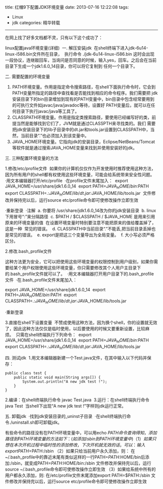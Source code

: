 title: 红帽9下配置JDK环境变量
date: 2013-07-16 12:22:08
tags: 
- Linux
- jdk
categories: 精华转载
---

在网上找了好多文档都不灵，只有以下这个成功了：

linux配置java环境变量(详细) 
一. 解压安装jdk 
在shell终端下进入jdk-6u14-linux-i586.bin文件所在目录， 
执行命令 ./jdk-6u14-linux-i586.bin 这时会出现一段协议，连继敲回车，当询问是否同意的时候，输入yes，回车。之后会在当前目录下生成一个jdk1.6.0_14目录，你可以将它复制到 任何一个目录下。 

二. 需要配置的环境变量 
1. PATH环境变量。作用是指定命令搜索路径，在shell下面执行命令时，它会到PATH变量所指定的路径中查找看是否能找到相应的命令程序。我们需要把 jdk安装目录下的bin目录增加到现有的PATH变量中，bin目录中包含经常要用到的可执行文件如javac/java/javadoc等待，设置好 PATH变量后，就可以在任何目录下执行javac/java等工具了。 
2. CLASSPATH环境变量。作用是指定类搜索路径，要使用已经编写好的类，前提当然是能够找到它们了，JVM就是通过CLASSPTH来寻找类的。我们 需要把jdk安装目录下的lib子目录中的dt.jar和tools.jar设置到CLASSPATH中，当然，当前目录“.”也必须加入到该变量中。 
3. JAVA_HOME环境变量。它指向jdk的安装目录，Eclipse/NetBeans/Tomcat等软件就是通过搜索JAVA_HOME变量来找到并使用安装好的jdk。 
<!--more-->
三. 三种配置环境变量的方法

1.修改/etc/profile文件 
如果你的计算机仅仅作为开发使用时推荐使用这种方法，因为所有用户的shell都有权使用这些环境变量，可能会给系统带来安全性问题。 
·用文本编辑器打开/etc/profile 
·在profile文件末尾加入： 
export JAVA_HOME=/usr/share/jdk1.6.0_14 
export PATH=$JAVA_HOME/bin:$PATH 
export CLASSPATH=.:$JAVA_HOME/lib/dt.jar:$JAVA_HOME/lib/tools.jar 
文件修改并保持完以后，运行source etc/profile命令即可使修改操作立即生效

·重新登录 
·注解 
a. 你要将 /usr/share/jdk1.6.0_14改为你的jdk安装目录 
b. linux下用冒号“:”来分隔路径 
c. $PATH / $CLASSPATH / $JAVA_HOME 是用来引用原来的环境变量的值 
在设置环境变量时特别要注意不能把原来的值给覆盖掉了，这是一种 
常见的错误。 
d. CLASSPATH中当前目录“.”不能丢,把当前目录丢掉也是常见的错误。 
e. export是把这三个变量导出为全局变量。 
f. 大小写必须严格区分。 

2.修改.bash_profile文件 

这种方法更为安全，它可以把使用这些环境变量的权限控制到用户级别，如果你需要给某个用户权限使用这些环境变量，你只需要修改其个人用户主目录下的.bash_profile文件就可以了。 
·用文本编辑器打开用户目录下的.bash_profile文件 
·在.bash_profile文件末尾加入： 

export JAVA_HOME=/usr/share/jdk1.6.0_14 
export PATH=$JAVA_HOME/bin:$PATH 
export CLASSPATH=.:$JAVA_HOME/lib/dt.jar:$JAVA_HOME/lib/tools.jar 

·重新登录 

3.直接在shell下设置变量 
不赞成使用这种方法，因为换个shell，你的设置就无效了，因此这种方法仅仅是临时使用，以后要使用的时候又要重新设置，比较麻烦。 
只需在shell终端执行下列命令： 
export JAVA_HOME=/usr/share/jdk1.6.0_14 
export PATH=$JAVA_HOME/bin:$PATH 
export CLASSPATH=.:$JAVA_HOME/lib/dt.jar:$JAVA_HOME/lib/tools.jar 

四. 测试jdk 
1.用文本编辑器新建一个Test.java文件，在其中输入以下代码并保存： 
```
public class test { 
	public static void main(String args[]) { 
		System.out.println("A new jdk test !"); 
	} 
} 
```
2.编译：在shell终端执行命令 javac Test.java 
3.运行：在shell终端执行命令 java Test 
当shell下出现“A new jdk test !”字样则jdk运行正常。 

五. 卸载jdk 
·找到jdk安装目录的_uninst子目录 
·在shell终端执行命令./uninstall.sh即可卸载jdk。

有些命令的路径没有在PATH环境变量中，可以用echo $PATH命令查询得知，添加路径到PATH环境变量的方法如下：
(如添加/sbin到PATH环境变量中)
（1）如果只想在本次开机过程中临时性的添加修改，下次开机就无效的话，可以：
输入export PATH=$PATH:/sbin
（2）如果只给当前用户永久添加，则：
在~/.bash_profile中的靠近末尾有类似这样的一行PATH=$PATH:$HOME/bin后添加:/sbin，就变成PATH=$PATH:$HOME/bin:/sbin
文件修改并保持完以后，运行source ~/.bash_profile命令即可使修改操作立即生效
（3）如果给系统中所有的用户都永久添加，则:
在/etc/profile文件末尾添加export PATH=$PATH:/sbin
文件修改并保持完以后，运行source etc/profile命令即可使修改操作立即生效


